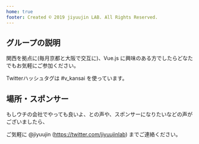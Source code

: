 ```yaml
---
home: true
footer: Created © 2019 jiyuujin LAB. All Rights Reserved.
---
```


<TopFormat>
<CardLink name="#9 (大阪)" date="08月21日" connpassLinkID="137411" image="logo" />
<CardLink name="#8 (大阪)" date="07月24日" connpassLinkID="136514" image="logo" />
<CardLink name="#7 (京都)" date="06月22日" connpassLinkID="127057" image="logo" />
<CardLink name="#6 (大阪)" date="05月22日" connpassLinkID="126754" image="logo" />
<CardLink name="#5 (京都)" date="04月25日" connpassLinkID="122664" image="logo" />
<CardLink name="#4 (大阪)" date="03月22日" connpassLinkID="121581" image="logo" />
<CardLink name="#3 (京都)" date="02月28日" connpassLinkID="114795" image="logo" />
<CardLink name="#2 (大阪)" date="01月19日" connpassLinkID="112900" image="logo" />
<CardLink name="#1 (京都)" date="12月20日" connpassLinkID="110542" image="logo" />
</TopFormat>

## グループの説明
関西を拠点に(毎月京都と大阪で交互に)、Vue.js に興味のある方でしたらどなたでもお気軽にご参加ください。

Twitterハッシュタグは #v_kansai を使っています。

## 場所・スポンサー
もしウチの会社でやっても良いよ、との声や、スポンサーになりたいなどの声がございましたら、

ご気軽に @jiyuujin (https://twitter.com/jiyuujinlab) までご連絡ください。
